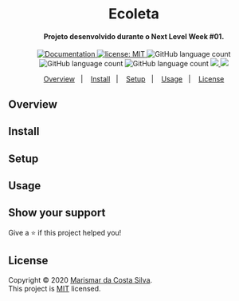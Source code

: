 <h1 align="center">Ecoleta</h1>

<h4 align="center">
  Projeto desenvolvido durante o Next Level Week #01.
</h4>

<p align="center">
  <a href="https://www.overleaf.com/project/5e87ee38b01f50000176e3e6" target="_blank">
    <img alt="Documentation" src="https://img.shields.io/badge/documentation-yes-brightgreen.svg" />
  </a>
  <a href="https://github.com/marismarcosta/ecoleta/blob/master/LICENSE" target="_blank">
    <img alt="license: MIT" src="https://img.shields.io/badge/license-MIT-yellow.svg" />
  </a>
  <img alt="GitHub language count" src="https://img.shields.io/github/languages/top/ecoleta/wireless-network?color=cd7f32" />
  <img alt="GitHub language count" src="https://img.shields.io/github/last-commit/ecoleta/wireless-network?color=78866b" />
  <img alt="GitHub language count" src="https://img.shields.io/github/repo-size/ecoleta/wireless-network?color=ffa07a" />
  <a href="https://github.com/marismarcosta">
    <img src="https://img.shields.io/badge/github-marismarcosta-7159C1?logo=GitHub"/>
  </a>
  <a href="https://www.linkedin.com/in/marismarcosta/">
    <img src="https://img.shields.io/badge/linkedin-marismarcosta-blue?logo=linkedin"/>
  </a>
</p>

<p align="center">
  <a href="#overview">Overview</a>&nbsp;&nbsp;&nbsp;|&nbsp;&nbsp;&nbsp;
  <a href="#install">Install</a>&nbsp;&nbsp;&nbsp;|&nbsp;&nbsp;&nbsp;
  <a href="#setup">Setup</a>&nbsp;&nbsp;&nbsp;|&nbsp;&nbsp;&nbsp;
  <a href="#usage">Usage</a>&nbsp;&nbsp;&nbsp;|&nbsp;&nbsp;&nbsp;
  <a href="#license">License</a>
</p>

## Overview


## Install 


## Setup


## Usage


## Show your support

Give a ⭐️ if this project helped you!

## License 

Copyright © 2020 [Marismar da Costa Silva](https://github.com/marismarcosta).<br />
This project is [MIT](https://github.com/marismarcosta/wireless-network/blob/master/LICENSE) licensed.
